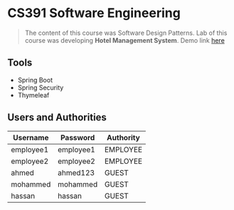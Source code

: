 # CS391 Software Engineering

> The content of this course was Software Design Patterns. Lab of this course was developing **Hotel Management System**. Demo link [here](se-hotel-management-system-demo.onrender.com)

## Tools

- Spring Boot
- Spring Security
- Thymeleaf

## Users and Authorities

| Username  | Password  | Authority |
| --------- | --------- | --------- |
| employee1 | employee1 | EMPLOYEE  |
| employee2 | employee2 | EMPLOYEE  |
| ahmed     | ahmed123  | GUEST     |
| mohammed  | mohammed  | GUEST     |
| hassan    | hassan    | GUEST     |
